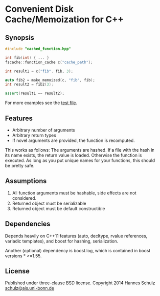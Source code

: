 Convenient Disk Cache/Memoization for C++
=========================================

Synopsis
--------

```c++
#include "cached_function.hpp"

int fib(int) { ... }
fscache::function_cache c("cache_path");

int result1 = c("fib", fib, 3);

auto fib2 = make_memoized(c, "fib", fib);
int result2 = fib2(3);

assert(result1 == result2);
```

For more examples see the [test file](test_cache.cpp).

Features
--------
- Arbitrary number of arguments 
- Arbitrary return types
- If novel arguments are provided, the function is recomputed.

This works as follows: The arguments are hashed. If a file with the hash in its
name exists, the return value is loaded. Otherwise the function is executed.
As long as you put unique names for your functions, this should be pretty safe.


Assumptions
-----------
1. All function arguments must be hashable, side effects are not considered.
2. Returned object must be serializable
3. Returned object must be default constructible

Dependencies
------------

Depends heavily on C++11 features (auto, decltype, rvalue references,
variadic templates), and boost for hashing, serialization.

Another (optional) dependency is boost.log, which is contained
in boost versions * >=1.55.


License
-------
 
Published under three-clause BSD license.
Copyright 2014 Hannes Schulz <schulz@ais.uni-bonn.de>
